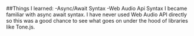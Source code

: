 ##Things I learned:
    -Async/Await Syntax
    -Web Audio Api Syntax
    I became familiar with async await syntax. I have never used Web Audio API directly so this was a good chance to see what goes on under the hood of libraries like Tone.js.
    